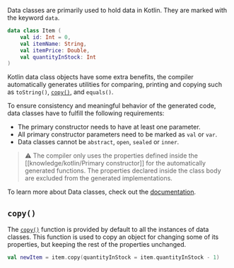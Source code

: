 Data classes are primarily used to hold data in Kotlin. They are marked with the keyword `data`.

```kotlin
data class Item (
	val id: Int = 0,
	val itemName: String,
	val itemPrice: Double,
	val quantityInStock: Int
)
```

Kotlin data class objects have some extra benefits, the compiler automatically generates utilities for comparing, printing and copying such as `toString()`, [`copy()`](https://kotlinlang.org/docs/data-classes.html#copying), and `equals()`.

To ensure consistency and meaningful behavior of the generated code, data classes have to fulfill the following requirements:

- The primary constructor needs to have at least one parameter.
- All primary constructor parameters need to be marked as `val` or `var`.
- Data classes cannot be `abstract`, `open`, `sealed` or `inner`.

> ⚠️ The compiler only uses the properties defined inside the [[knowledge/kotlin/Primary constructor]] for the automatically generated functions. The properties declared inside the class body are excluded from the generated implementations.

To learn more about Data classes, check out the [documentation](https://kotlinlang.org/docs/data-classes.html).

## `copy()`

The [`copy()`](https://kotlinlang.org/docs/data-classes.html#copying) function is provided by default to all the instances of data classes. This function is used to copy an object for changing some of its properties, but keeping the rest of the properties unchanged.

```kotlin
val newItem = item.copy(quantityInStock = item.quantityInStock - 1)  
```
